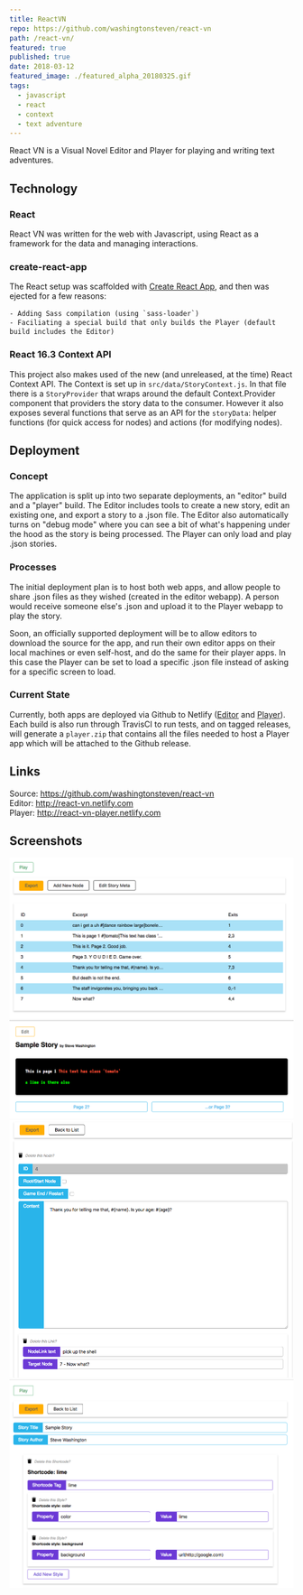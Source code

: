 ```yaml
---
title: ReactVN
repo: https://github.com/washingtonsteven/react-vn
path: /react-vn/
featured: true
published: true
date: 2018-03-12
featured_image: ./featured_alpha_20180325.gif
tags:
  - javascript
  - react
  - context
  - text adventure
---
```


React VN is a Visual Novel Editor and Player for playing and writing text adventures.

## Technology

### React

React VN was written for the web with Javascript, using React as a framework for the data and managing interactions.

### create-react-app

The React setup was scaffolded with [Create React App](https://github.com/facebook/create-react-app), and then was ejected for a few reasons:
    
    - Adding Sass compilation (using `sass-loader`)
    - Faciliating a special build that only builds the Player (default build includes the Editor)

### React 16.3 Context API
This project also makes used of the new (and unreleased, at the time) React Context API. The Context is set up in `src/data/StoryContext.js`. In that file there is a `StoryProvider` that wraps around the default Context.Provider component that providers the story data to the consumer. However it also exposes several functions that serve as an API for the `storyData`: helper functions (for quick access for nodes) and actions (for modifying nodes).

## Deployment

### Concept

The application is split up into two separate deployments, an "editor" build and a "player" build. The Editor includes tools to create a new story, edit an existing one, and export a story to a .json file. The Editor also automatically turns on "debug mode" where you can see a bit of what's happening under the hood as the story is being processed. The Player can only load and play .json stories.

### Processes

The initial deployment plan is to host both web apps, and allow people to share .json files as they wished (created in the editor webapp). A person would receive someone else's .json and upload it to the Player webapp to play the story.

Soon, an officially supported deployment will be to allow editors to download the source for the app, and run their own editor apps on their local machines or even self-host, and do the same for their player apps. In this case the Player can be set to load a specific .json file instead of asking for a specific screen to load.

### Current State

Currently, both apps are deployed via Github to Netlify ([Editor](http://react-vn.netlify.com) and [Player](http://react-vn-player.netlify.com)). Each build is also run through TravisCI to run tests, and on tagged releases, will generate a `player.zip` that contains all the files needed to host a Player app which will be attached to the Github release.


## Links

Source: https://github.com/washingtonsteven/react-vn  
Editor: http://react-vn.netlify.com  
Player: http://react-vn-player.netlify.com

## Screenshots

![screenshot01](screenshots/20180325/screenshot01.png)
![screenshot02](screenshots/20180325/screenshot02.png)
![screenshot03](screenshots/20180325/screenshot03.png)
![screenshot04](screenshots/20180325/screenshot04.png)
